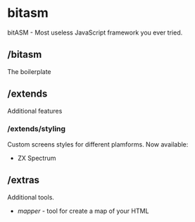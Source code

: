 # bitasm
bitASM - Most useless JavaScript framework you ever tried.

## /bitasm
The boilerplate

## /extends
Additional features

### /extends/styling
Custom screens styles for different plamforms.
Now available:
* ZX Spectrum

## /extras
Additional tools.
* *mapper* - tool for create a map of your HTML
